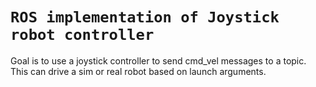 # `ROS implementation of Joystick robot controller`
Goal is to use a joystick controller to send cmd_vel messages to a topic. This can drive a sim or real robot based on launch arguments.